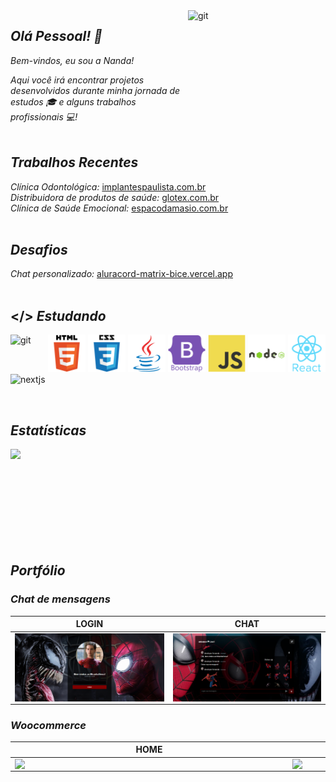 <img align="right" src="https://img-12.stickers.cloud/packs/bae69f3d-4536-48f0-8d73-09429991908c/webp/7bc26724-f73c-4493-a665-c2087d02ca9a.webp" alt="git" width="220" height="220"/> 

## *Olá Pessoal! 💙*

*Bem-vindos, eu sou a Nanda!*

*Aqui você irá encontrar projetos desenvolvidos durante minha jornada de estudos 🎓 e alguns trabalhos profissionais 💻!*
<br><br> 

## *Trabalhos Recentes*
*Clínica Odontológica:* <a href=https://implantespaulista.com.br> implantespaulista.com.br  </a>
<br> 
*Distribuidora de produtos de saúde:* <a href=https://www.glotex.com.br> glotex.com.br </a>
<br> 
*Clínica de Saúde Emocional:* <a href=https://www.espacodamasio.com.br> espacodamasio.com.br </a>
<br><br> 

## *Desafios*
*Chat personalizado:* <a href=https://aluracord-matrix-bice.vercel.app> aluracord-matrix-bice.vercel.app </a>
<br><br> 

## </> *Estudando*
<p>
 <img align="left" src="https://www.vectorlogo.zone/logos/git-scm/git-scm-icon.svg" alt="git" width="60" height="60"/> 
 <img src="https://raw.githubusercontent.com/devicons/devicon/master/icons/html5/html5-original-wordmark.svg" alt="html5" width="60" height="60"/> 
 <img src="https://raw.githubusercontent.com/devicons/devicon/master/icons/css3/css3-original-wordmark.svg" alt="css3" width="60" height="60"/> 
 <img src="https://raw.githubusercontent.com/devicons/devicon/master/icons/java/java-original.svg" alt="java" width="60" height="60"/>
 <img src="https://raw.githubusercontent.com/devicons/devicon/master/icons/bootstrap/bootstrap-plain-wordmark.svg" alt="bootstrap" width="60" height="60"/> 
 <img src="https://raw.githubusercontent.com/devicons/devicon/master/icons/javascript/javascript-original.svg" alt="javascript" width="60" height="60"/>
 <img src="https://raw.githubusercontent.com/devicons/devicon/master/icons/nodejs/nodejs-original-wordmark.svg" alt="nodejs" width="60" height="60"/> 
 <img src="https://raw.githubusercontent.com/devicons/devicon/master/icons/react/react-original-wordmark.svg" alt="react" width="60" height="60"/> 
 <img src="https://cdn.worldvectorlogo.com/logos/nextjs-3.svg" alt="nextjs" width="60" height="60"/>  
</p>

<br>

## *Estatísticas*
 
 <img  align="left"  width="500px" src="https://github-readme-stats.vercel.app/api?username=developer-fernanda&show_icons=true&theme=tokyonight"/>
 <br><br><br> <br><br><br> <br><br><br>

## *Portfólio*

### *Chat de mensagens*

|LOGIN  | CHAT  |
|-- | -- |
|<img  align="left"  width="430px" src="https://github.com/developer-fernanda/aluracord-matrix/blob/master/public/img/1.png"/>   | <img  align="left"  width="430px" src="https://github.com/developer-fernanda/aluracord-matrix/blob/master/public/img/2.png"/> |

### *Woocommerce*
|HOME  | CARRINHO  |
|-- | -- |
|<img  align="left"  width="430px" src="https://github.com/developer-fernanda/cosmeticos/blob/master/img/1.png"/>   | <img  align="left"  width="430px" src="https://github.com/developer-fernanda/cosmeticos/blob/master/img/6.png"/> |



 

 






